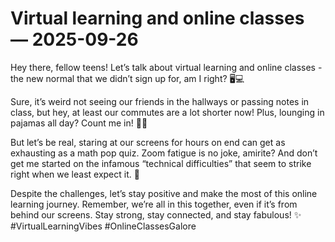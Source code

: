 # Virtual learning and online classes — 2025-09-26

Hey there, fellow teens! Let’s talk about virtual learning and online classes - the new normal that we didn’t sign up for, am I right? 🖥️💻

Sure, it’s weird not seeing our friends in the hallways or passing notes in class, but hey, at least our commutes are a lot shorter now! Plus, lounging in pajamas all day? Count me in! 🤷‍♀️

But let’s be real, staring at our screens for hours on end can get as exhausting as a math pop quiz. Zoom fatigue is no joke, amirite? And don’t get me started on the infamous “technical difficulties” that seem to strike right when we least expect it. 😤

Despite the challenges, let’s stay positive and make the most of this online learning journey. Remember, we’re all in this together, even if it’s from behind our screens. Stay strong, stay connected, and stay fabulous! ✨ #VirtualLearningVibes #OnlineClassesGalore